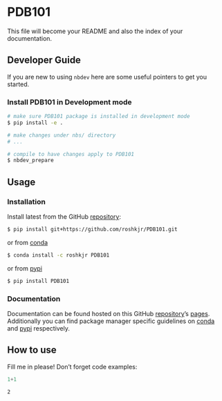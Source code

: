 # PDB101


<!-- WARNING: THIS FILE WAS AUTOGENERATED! DO NOT EDIT! -->

This file will become your README and also the index of your
documentation.

## Developer Guide

If you are new to using `nbdev` here are some useful pointers to get you
started.

### Install PDB101 in Development mode

``` sh
# make sure PDB101 package is installed in development mode
$ pip install -e .

# make changes under nbs/ directory
# ...

# compile to have changes apply to PDB101
$ nbdev_prepare
```

## Usage

### Installation

Install latest from the GitHub
[repository](https://github.com/roshkjr/PDB101):

``` sh
$ pip install git+https://github.com/roshkjr/PDB101.git
```

or from [conda](https://anaconda.org/roshkjr/PDB101)

``` sh
$ conda install -c roshkjr PDB101
```

or from [pypi](https://pypi.org/project/PDB101/)

``` sh
$ pip install PDB101
```

### Documentation

Documentation can be found hosted on this GitHub
[repository](https://github.com/roshkjr/PDB101)’s
[pages](https://roshkjr.github.io/PDB101/). Additionally you can find
package manager specific guidelines on
[conda](https://anaconda.org/roshkjr/PDB101) and
[pypi](https://pypi.org/project/PDB101/) respectively.

## How to use

Fill me in please! Don’t forget code examples:

``` python
1+1
```

    2
